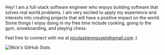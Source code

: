 Hey! I am a full-stack software engineer who enjoys building software that solves real world problems. I am very excited to apply my experience and interests into creating projects that will have a positive impact on the world. Some things I enjoy doing in my free time include cooking, going to the gym, snowboarding, and playing chess.

Feel free to connect with me at nicolastiennguyen@gmail.com :)

![Nick's GitHub Stats](https://github-readme-stats.vercel.app/api?username=nicolastiennguyen&show_icons=true&theme=dark)
